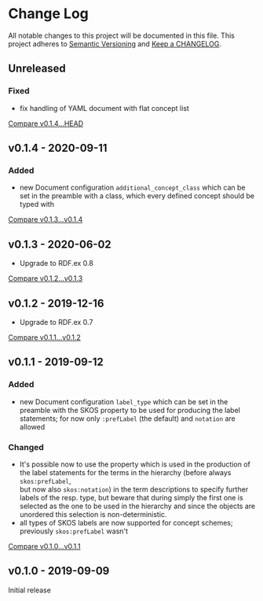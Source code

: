 # Change Log

All notable changes to this project will be documented in this file.
This project adheres to [Semantic Versioning](http://semver.org/) and
[Keep a CHANGELOG](http://keepachangelog.com).


## Unreleased

### Fixed

- fix handling of YAML document with flat concept list


[Compare v0.1.4...HEAD](https://github.com/marcelotto/skout/compare/v0.1.4...HEAD)



## v0.1.4 - 2020-09-11

### Added 

- new Document configuration `additional_concept_class` which can be set in the preamble
  with a class, which every defined concept should be typed with


[Compare v0.1.3...v0.1.4](https://github.com/marcelotto/skout/compare/v0.1.3...v0.1.4)



## v0.1.3 - 2020-06-02

- Upgrade to RDF.ex 0.8


[Compare v0.1.2...v0.1.3](https://github.com/marcelotto/skout/compare/v0.1.2...v0.1.3)



## v0.1.2 - 2019-12-16

- Upgrade to RDF.ex 0.7

[Compare v0.1.1...v0.1.2](https://github.com/marcelotto/skout/compare/v0.1.1...v0.1.2)



## v0.1.1 - 2019-09-12

### Added 

- new Document configuration `label_type` which can be set in the preamble
  with the SKOS property to be used for producing the label statements;
  for now only `:prefLabel` (the default) and `notation` are allowed


### Changed

- It's possible now to use the property which is used in the production of the
  label statements for the terms in the hierarchy (before always `skos:prefLabel`,   
  but now also `skos:notation`) in the term descriptions to specify further labels 
  of the resp. type, but beware that during simply the first one is selected as
  the one to be used in the hierarchy and since the objects are unordered this
  selection is non-deterministic.
- all types of SKOS labels are now supported for concept schemes; 
  previously `skos:prefLabel` wasn't 


[Compare v0.1.0...v0.1.1](https://github.com/marcelotto/skout/compare/v0.1.0...v0.1.1)



## v0.1.0 - 2019-09-09

Initial release
